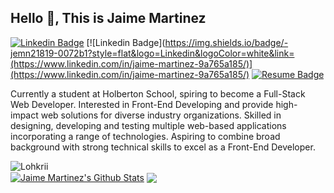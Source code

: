 ## Hello 👋, This is Jaime Martinez
[![Linkedin Badge](https://img.shields.io/badge/-lohkrii-0072b1?style=flat&logo=Linkedin&logoColor=white&link=https://www.linkedin.com/in/lohkrii/)](https://www.linkedin.com/in/lohkrii/)
[![Linkedin Badge](https://img.shields.io/badge/-jemn21819-0072b1?style=flat&logo=Linkedin&logoColor=white&link=(https://www.linkedin.com/in/jaime-martinez-9a765a185/)](https://www.linkedin.com/in/jaime-martinez-9a765a185/)
[![Resume Badge](https://badgen.net/badge/My/Resume/blue?icon=atom)](https://drive.google.com/file/d/17hDx5Wcuf8MD8Q5nZVHOZFpiIK52MP4o/view?usp=sharingg)

<p align='left'>Currently a student at Holberton School, spiring to become a Full-Stack Web Developer. Interested in Front-End Developing and provide high-impact web solutions for diverse industry organizations. Skilled in designing, developing and testing multiple web-based applications incorporating a range of technologies. Aspiring to combine broad background with strong technical skills to excel as a Front-End Developer.</p>
<div>
<img src=https://komarev.com/ghpvc/?username=Lohkrii alt=Lohkrii />
</div>

<a href="https://github-readme-stats.sabesansathananthan.vercel.app/api?username=jemn21819&show_icons=true&hide_border=true&count_private=true&include_all_commits=true&theme=radical">
<img align="center" alt="Jaime Martinez's Github Stats" src="https://github-readme-stats.sabesansathananthan.vercel.app/api?username=jemn21819&show_icons=true&hide_border=true&count_private=true&include_all_commits=true&theme=radical" /></a>
<a href="https://github-readme-stats.sabesansathananthan.vercel.app/api/top-langs/?username=jemn21819&layout=compact&theme=radical">
  <img align="center" src="https://github-readme-stats.sabesansathananthan.vercel.app/api/top-langs/?username=jemn21819&layout=compact&theme=radical" />
</a>

